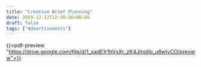 ```yaml
---
title: "Creative Brief Planning"
date: 2019-12-12T12:50:26+08:00
draft: false
tags: ["Advertisements"]
---
```


{{<pdf-preview "https://drive.google.com/file/d/1_xadE1r1hVxXr_zK4JInollp_u6wlvCO/preview">}}